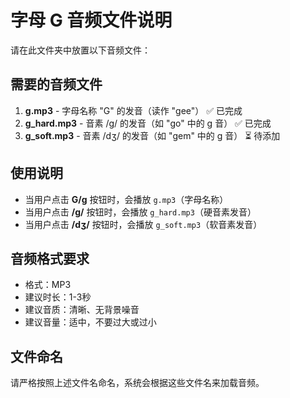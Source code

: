 # 字母 G 音频文件说明

请在此文件夹中放置以下音频文件：

## 需要的音频文件

1. **g.mp3** - 字母名称 "G" 的发音（读作 "gee"） ✅ 已完成
2. **g_hard.mp3** - 音素 /g/ 的发音（如 "go" 中的 g 音） ✅ 已完成
3. **g_soft.mp3** - 音素 /dʒ/ 的发音（如 "gem" 中的 g 音） ⏳ 待添加

## 使用说明

- 当用户点击 **G/g** 按钮时，会播放 `g.mp3`（字母名称）
- 当用户点击 **/g/** 按钮时，会播放 `g_hard.mp3`（硬音素发音）
- 当用户点击 **/dʒ/** 按钮时，会播放 `g_soft.mp3`（软音素发音）

## 音频格式要求

- 格式：MP3
- 建议时长：1-3秒
- 建议音质：清晰、无背景噪音
- 建议音量：适中，不要过大或过小

## 文件命名

请严格按照上述文件名命名，系统会根据这些文件名来加载音频。 